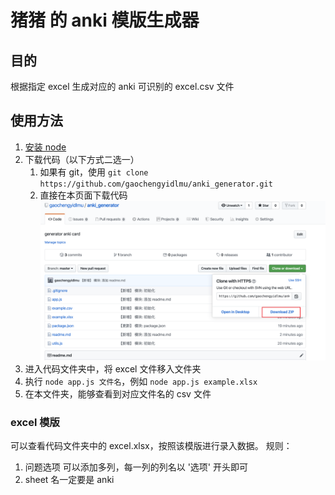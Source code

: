 # 猪猪 的 anki 模版生成器

## 目的

根据指定 excel 生成对应的 anki 可识别的 excel.csv 文件

## 使用方法

1. [安装 node](https://nodejs.org/en/download/)
2. 下载代码（以下方式二选一）
   1. 如果有 git，使用 `git clone https://github.com/gaochengyidlmu/anki_generator.git`
   2. 直接在本页面下载代码 ![下载](assets/download.png)
3. 进入代码文件夹中，将 excel 文件移入文件夹
4. 执行 `node app.js 文件名`，例如 `node app.js example.xlsx`
5. 在本文件夹，能够查看到对应文件名的 csv 文件

### excel 模版

可以查看代码文件夹中的 excel.xlsx，按照该模版进行录入数据。
规则：

1. 问题选项 可以添加多列，每一列的列名以 '选项' 开头即可
2. sheet 名一定要是 anki
